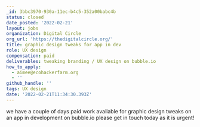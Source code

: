 ```yaml
---
_id: 3bbc3970-930a-11ec-b4c5-352a00babc4b
status: closed
date_posted: '2022-02-21'
layout: jobs
organization: Digital Circle
org_url: 'https://thedigitalcircle.org/'
title: graphic design tweaks for app in dev
role: UX design
compensation: paid
deliverables: tweaking branding / UX design on bubble.io
how_to_apply:
  - aimee@ecohackerfarm.org
  - ''
github_handle: ''
tags: UX design
date: '2022-02-21T11:34:30.393Z'
---
```

we have a couple of days paid work available for graphic design tweaks on an app in development on bubble.io
please get in touch today as it is urgent!
